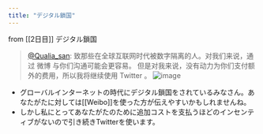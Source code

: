 ```yaml
---
title: "デジタル鎖国"
---
```


from [[2日目]]
デジタル鎖国
> [@Qualia_san](https://twitter.com/Qualia_san/status/1586241356556423168?s=20&t=l4-FTgMI0BfTkbhGis6RAg): 致那些在全球互联网时代被数字隔离的人。对我们来说，通过 微博 与你们沟通可能会更容易。
> 但是对我来说，没有动力为你们支付额外的费用，所以我将继续使用 Twitter 。
> ![image](https://pbs.twimg.com/media/FgN2EORUcAEgWWj.png)
- グローバルインターネットの時代にデジタル鎖国をされているみなさん。あなたがたに対しては[[Weibo]]を使った方が伝えやすいかもしれませんね。
- しかし私にとってあなたがたのために追加コストを支払うほどのインセンティブがないので引き続きTwitterを使います。

